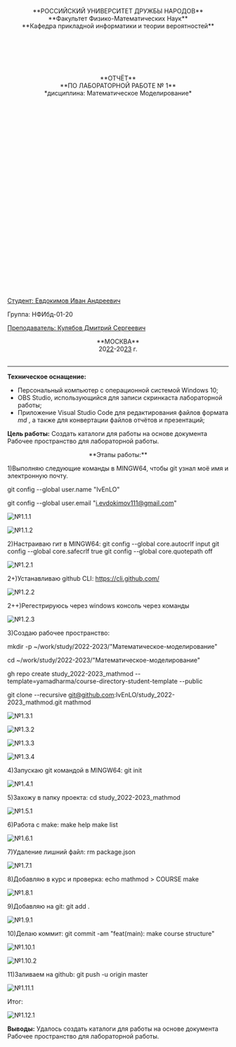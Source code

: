 <center> **РОССИЙСКИЙ УНИВЕРСИТЕТ ДРУЖБЫ НАРОДОВ** </center> 

<center> **Факультет Физико-Математических Наук** </center>

<center> **Кафедра прикладной информатики и теории вероятностей** </center>

<br>  
<br>
<br>
<br>  
<br>
<br>

<center> **ОТЧЁТ** </center>

<center> **ПО ЛАБОРАТОРНОЙ РАБОТЕ № 1** </center>

<center> *дисциплина: Математическое Моделирование* </center>

<br>
<br>
<br>
<br>
<br>
<br>
<br>
<br>
<br>
<br>
<br>
<br>
<br>
<br>
<br>
<br>
<br>
<br>
<br>
<br>
<br>
<br>
<br>
<br>
<br>
<br>


<u> Студент: Евдокимов Иван Андреевич </u>

Группа: НФИбд-01-20

<u> Преподаватель: Кулябов Дмитрий Сергеевич </u>

<center> **МОСКВА** </center>
<center> 20<u>22</u>-20<u>23</u> г. </center>

<div style="page-break-before:always;">  </div>
<br>

---

**Техническое оснащение:**

+ Персональный компьютер с операционной системой Windows 10;
+ OBS Studio, использующийся для записи скринкаста лабораторной работы;
+ Приложение Visual Studio Code для редактирования файлов формата *md* , а также для конвертации файлов отчётов и презентаций;


 

**Цель работы:** Создать каталоги для работы на основе документа Рабочее пространство для лабораторной работы.




<center>**Этапы работы:**</center>


1)Выполняю следующие команды в MINGW64, чтобы git узнал моё имя и
электронную почту. 

git config --global user.name "IvEnLO"

git config --global user.email "i.evdokimov111@gmail.com"

![ №1.1.1](./ner.png)

![ №1.1.2](./1.1.2.png)

2)Настраиваю гит в MINGW64:
git config --global core.autocrlf input
git config --global core.safecrlf true
git config --global core.quotepath off

![ №1.2.1](./1.2.1.png)

2+)Устанавливаю github CLI:
https://cli.github.com/

![ №1.2.2](./1.2.2.png)

2++)Регестрируюсь через windows консоль через команды

![ №1.2.3](./1.2.3.png)

3)Создаю рабочее пространство:

mkdir -p ~/work/study/2022-2023/"Математическое-моделирование"

cd ~/work/study/2022-2023/"Математическое-моделирование"

gh repo create study_2022-2023_mathmod --template=yamadharma/course-directory-student-template --public

git clone --recursive git@github.com:IvEnLO/study_2022-2023_mathmod.git mathmod


![ №1.3.1](./1.3.1.png)

![ №1.3.2](./1.3.2.png)

![№1.3.3](./1.3.3.png)

![№1.3.4](./1.3.4.png)

4)Запускаю git командой в MINGW64:
git init


![№1.4.1](./1.4.1.png)

5)Захожу в папку проекта:
cd study_2022-2023_mathmod

![ №1.5.1](./1.5.1.png)

6)Работа с make:
make help
make list

![ №1.6.1](./1.6.1.png)

7)Удаление лишний файл:
rm package.json

![ №1.7.1](./1.7.1.png)

8)Добавляю в курс и проверка:
echo mathmod > COURSE
make

![ №1.8.1](./1.8.1.png)

9)Добавляю на git:
git add .

![ №1.9.1](./1.9.1.png)

10)Делаю коммит:
git commit -am "feat(main): make course structure"

![ №1.10.1](./1.10.1.png)

![ №1.10.2](./1.10.2.png)

11)Заливаем на github:
git push -u origin master

![ №1.11.1](./1.11.1.png)

Итог:

![ №1.12.1](./1.12.1.png)

**Выводы:** Удалось создать каталоги для работы на основе документа Рабочее пространство для лабораторной работы.
